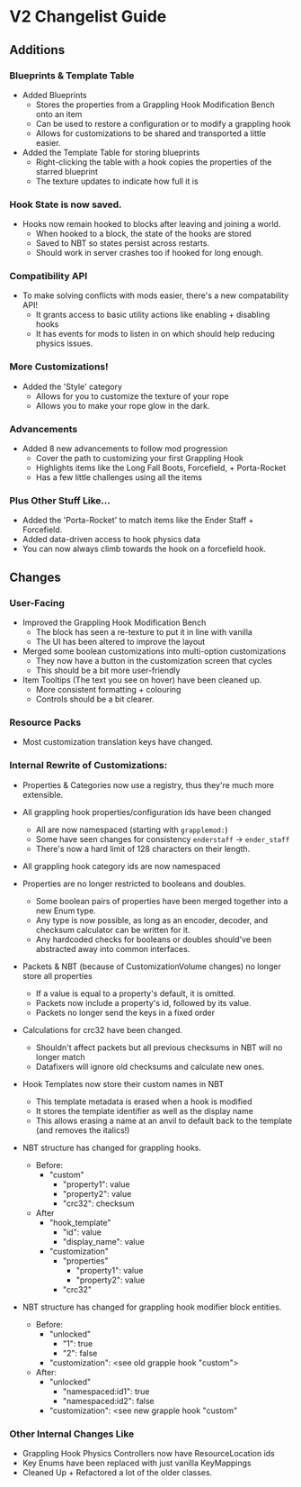 # V2 Changelist Guide

## Additions

### Blueprints & Template Table

 - Added Blueprints
   - Stores the properties from a Grappling Hook Modification Bench onto an item
   - Can be used to restore a configuration or to modify a grappling hook
   - Allows for customizations to be shared and transported a little easier.
 - Added the Template Table for storing blueprints
   - Right-clicking the table with a hook copies the properties of the starred blueprint
   - The texture updates to indicate how full it is


### Hook State is now saved.

 - Hooks now remain hooked to blocks after leaving and joining a world.
   - When hooked to a block, the state of the hooks are stored
   - Saved to NBT so states persist across restarts.
   - Should work in server crashes too if hooked for long enough.

### Compatibility API

 - To make solving conflicts with mods easier, there's a new compatability API!
   - It grants access to basic utility actions like enabling + disabling hooks
   - It has events for mods to listen in on which should help reducing physics issues.

### More Customizations!

 - Added the 'Style' category
   - Allows for you to customize the texture of your rope
   - Allows you to make your rope glow in the dark.

### Advancements

 - Added 8 new advancements to follow mod progression
   - Cover the path to customizing your first Grappling Hook
   - Highlights items like the Long Fall Boots, Forcefield, + Porta-Rocket
   - Has a few little challenges using all the items


### Plus Other Stuff Like...

 - Added the 'Porta-Rocket' to match items like the Ender Staff + Forcefield.
 - Added data-driven access to hook physics data
 - You can now always climb towards the hook on a forcefield hook.


## Changes

### User-Facing

 - Improved the Grappling Hook Modification Bench
   - The block has seen a re-texture to put it in line with vanilla
   - The UI has been altered to improve the layout
 - Merged some boolean customizations into multi-option customizations
   - They now have a button in the customization screen that cycles
   - This should be a bit more user-friendly
 - Item Tooltips (The text you see on hover) have been cleaned up.
   - More consistent formatting + colouring
   - Controls should be a bit clearer.


### Resource Packs

 - Most customization translation keys have changed.


### Internal Rewrite of Customizations:

 - Properties & Categories now use a registry, thus they're much more extensible.

 - All grappling hook properties/configuration ids have been changed
   - All are now namespaced (starting with `grapplemod:`)
   - Some have seen changes for consistency `enderstaff` -> `ender_staff`
   - There's now a hard limit of 128 characters on their length.

 - All grappling hook category ids are now namespaced

 - Properties are no longer restricted to booleans and doubles.
   - Some boolean pairs of properties have been merged together into a new Enum type.
   - Any type is now possible, as long as an encoder, decoder, and checksum calculator can be written for it.
   - Any hardcoded checks for booleans or doubles should've been abstracted away into common interfaces.
 
 - Packets & NBT (because of CustomizationVolume changes) no longer store all properties
   - If a value is equal to a property's default, it is omitted.
   - Packets now include a property's id, followed by its value.
   - Packets no longer send the keys in a fixed order
 
 - Calculations for crc32 have been changed.
   - Shouldn't affect packets but all previous checksums in NBT will no longer match
   - Datafixers will ignore old checksums and calculate new ones.

 - Hook Templates now store their custom names in NBT
   - This template metadata is erased when a hook is modified
   - It stores the template identifier as well as the display name
   - This allows erasing a name at an anvil to default back to the template (and removes the italics!)

 - NBT structure has changed for grappling hooks.
   - Before:
     - "custom"
       - "property1": value
       - "property2": value
       - "crc32": checksum
   - After
     - "hook_template"
       - "id": value 
       - "display_name": value
     - "customization"
       - "properties"
         - "property1": value
         - "property2": value
       - "crc32"

 - NBT structure has changed for grappling hook modifier block entities.
   - Before:
       - "unlocked"
           - "1": true
           - "2": false
       -  "customization": <see old grapple hook "custom">
   - After:
       - "unlocked"
           - "namespaced:id1": true
           - "namespaced:id2": false
       -  "customization": <see new grapple hook "custom"


### Other Internal Changes Like

 - Grappling Hook Physics Controllers now have ResourceLocation ids
 - Key Enums have been replaced with just vanilla KeyMappings
 - Cleaned Up + Refactored a lot of the older classes.